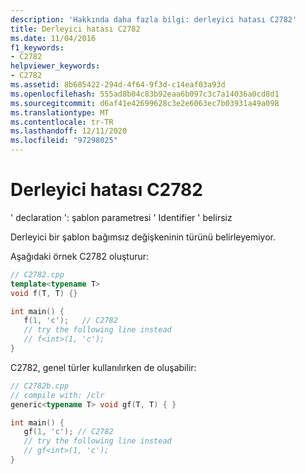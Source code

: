 ```yaml
---
description: 'Hakkında daha fazla bilgi: derleyici hatası C2782'
title: Derleyici hatası C2782
ms.date: 11/04/2016
f1_keywords:
- C2782
helpviewer_keywords:
- C2782
ms.assetid: 8b685422-294d-4f64-9f3d-c14eaf03a93d
ms.openlocfilehash: 555ad8b04c83b92eaa6b097c3c7a14036a0cd8d1
ms.sourcegitcommit: d6af41e42699628c3e2e6063ec7b03931a49a098
ms.translationtype: MT
ms.contentlocale: tr-TR
ms.lasthandoff: 12/11/2020
ms.locfileid: "97298025"
---
```

# <a name="compiler-error-c2782"></a>Derleyici hatası C2782

' declaration ': şablon parametresi ' Identifier ' belirsiz

Derleyici bir şablon bağımsız değişkeninin türünü belirleyemiyor.

Aşağıdaki örnek C2782 oluşturur:

```cpp
// C2782.cpp
template<typename T>
void f(T, T) {}

int main() {
   f(1, 'c');   // C2782
   // try the following line instead
   // f<int>(1, 'c');
}
```

C2782, genel türler kullanılırken de oluşabilir:

```cpp
// C2782b.cpp
// compile with: /clr
generic<typename T> void gf(T, T) { }

int main() {
   gf(1, 'c'); // C2782
   // try the following line instead
   // gf<int>(1, 'c');
}
```
